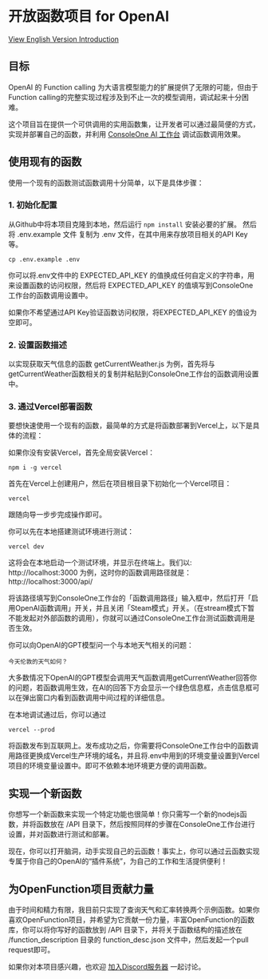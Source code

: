 # 开放函数项目 for OpenAI

[View English Version Introduction](README.md)

## 目标
OpenAI 的 Function calling 为大语言模型能力的扩展提供了无限的可能，但由于Function calling的完整实现过程涉及到不止一次的模型调用，调试起来十分困难。

这个项目旨在提供一个可供调用的实用函数集，让开发者可以通过最简便的方式，实现并部署自己的函数，并利用 [ConsoleOne AI 工作台](https://console.evalsone.com/) 调试函数调用效果。

## 使用现有的函数

使用一个现有的函数测试函数调用十分简单，以下是具体步骤：

### 1. 初始化配置
从Github中将本项目克隆到本地，然后运行 ```npm install``` 安装必要的扩展。
然后将 .env.example 文件 复制为 .env 文件，在其中用来存放项目相关的API Key等。
```
cp .env.example .env
```
你可以将.env文件中的 EXPECTED_API_KEY 的值换成任何自定义的字符串，用来设置函数的访问权限，然后将 EXPECTED_API_KEY 的值填写到ConsoleOne工作台的函数调用设置中。

如果你不希望通过API Key验证函数访问权限，将EXPECTED_API_KEY 的值设为空即可。

### 2. 设置函数描述
以实现获取天气信息的函数 getCurrentWeather.js 为例，首先将与getCurrentWeather函数相关的复制并粘贴到ConsoleOne工作台的函数调用设置中。

### 3. 通过Vercel部署函数
要想快速使用一个现有的函数，最简单的方式是将函数部署到Vercel上，以下是具体的流程：

如果你没有安装Vercel，首先全局安装Vercel：
```
npm i -g vercel
```

首先在Vercel上创建用户，然后在项目根目录下初始化一个Vercel项目：
```
vercel
```
跟随向导一步步完成操作即可。

你可以先在本地搭建测试环境进行测试：
```
vercel dev
```
这将会在本地启动一个测试环境，并显示在终端上。我们以: http://localhost:3000 为例，这时你的函数调用路径就是：http://localhost:3000/api/

将该路径填写到ConsoleOne工作台的「函数调用路径」输入框中，然后打开「启用OpenAI函数调用」开关，并且关闭「Steam模式」开关。（在stream模式下暂不能发起对外部函数的调用），你就可以通过ConsoleOne工作台测试函数调用是否生效。

你可以向OpenAI的GPT模型问一个与本地天气相关的问题：
```
今天伦敦的天气如何？
```

大多数情况下OpenAI的GPT模型会调用天气函数调用getCurrentWeather回答你的问题，若函数调用生效，在AI的回答下方会显示一个绿色信息框，点击信息框可以在弹出窗口内看到函数调用中间过程的详细信息。

在本地调试通过后，你可以通过
```
vercel --prod
```
将函数发布到互联网上。发布成功之后，你需要将ConsoleOne工作台中的函数调用路径更换成Vercel生产环境的域名，并且将.env中用到的环境变量设置到Vercel项目的环境变量设置中。即可不依赖本地环境更方便的调用函数。

## 实现一个新函数
你想写一个新函数来实现一个特定功能也很简单！你只需写一个新的nodejs函数，并将函数放在 /API 目录下，然后按照同样的步骤在ConsoleOne工作台进行设置，并对函数进行测试和部署。

现在，你可以打开脑洞，动手实现自己的云函数！事实上，你可以通过云函数实现专属于你自己的OpenAI的“插件系统”，为自己的工作和生活提供便利！

## 为OpenFunction项目贡献力量
由于时间和精力有限，我目前只实现了查询天气和汇率转换两个示例函数。如果你喜欢OpenFunction项目，并希望为它贡献一份力量，丰富OpenFunction的函数库，你可以将你写好的函数放到 /API 目录下，并将关于函数结构的描述放在 /function_description 目录的 function_desc.json 文件中，然后发起一个pull request即可。

如果你对本项目感兴趣，也欢迎 [加入Discord服务器](https://discord.gg/JRcM2x4Rf) 一起讨论。